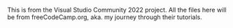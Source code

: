 This is from the Visual Studio Community 2022 project.
All the files here will be from freeCodeCamp.org, aka. my journey through their tutorials.